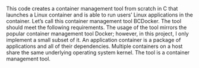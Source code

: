
This code creates a container management tool from scratch in C that launches a Linux container and is able to run users’ Linux applications in the container. Let’s call this container management tool BCDocker. The tool should meet the following requirements. The usage of the tool mirrors the popular container management tool Docker; however, in this project, I only implement a small subset of it. An application container is a package of applications and all of their dependencies. Multiple containers on a host share the same underlying operating system kernel. The tool is a container management tool.
